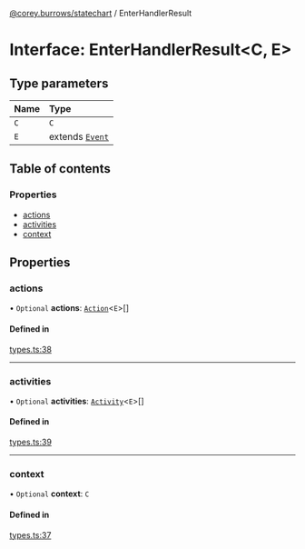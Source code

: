 [@corey.burrows/statechart](../README.md) / EnterHandlerResult

# Interface: EnterHandlerResult<C, E\>

## Type parameters

| Name | Type |
| :------ | :------ |
| `C` | `C` |
| `E` | extends [`Event`](Event.md) |

## Table of contents

### Properties

- [actions](EnterHandlerResult.md#actions)
- [activities](EnterHandlerResult.md#activities)
- [context](EnterHandlerResult.md#context)

## Properties

### actions

• `Optional` **actions**: [`Action`](../README.md#action)<`E`\>[]

#### Defined in

[types.ts:38](https://github.com/burrows/statechart/blob/f0db066/src/types.ts#L38)

___

### activities

• `Optional` **activities**: [`Activity`](Activity.md)<`E`\>[]

#### Defined in

[types.ts:39](https://github.com/burrows/statechart/blob/f0db066/src/types.ts#L39)

___

### context

• `Optional` **context**: `C`

#### Defined in

[types.ts:37](https://github.com/burrows/statechart/blob/f0db066/src/types.ts#L37)
